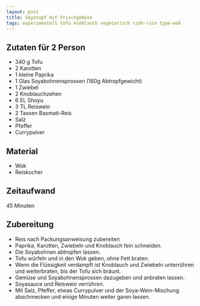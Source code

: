 ```yaml
---
layout: post
title: Soyatopf mit Frischgemüse
tags: experimentell tofu knoblauch vegetarisch side-rice type-wok
---
```

## Zutaten für 2 Person
*  340 g Tofu
* 2 Karotten
* 1 kleine Paprika
* 1 Glas Soyabohnensprossen (160g Abtropfgewicht)
* 1 Zwiebel
* 2 Knoblauchzehen
* 6 EL Shoyu
* 3 TL Reiswein
* 2 Tassen Basmati-Reis
* Salz
* Pfeffer
* Currypulver

## Material
* Wok
* Reiskocher

## Zeitaufwand
45 Minuten

## Zubereitung
* Reis nach Packungsanweisung zubereiten
* Paprika, Karotten, Zwiebeln und Knoblauch fein schneiden.
* Die Soyabohnen abtropfen lassen.
* Tofu würfeln und in den Wok geben, ohne Fett braten.
* Wenn die Flüssigkeit verdampft ist Knoblauch und Zwiebeln unterrühren und weiterbraten, bis der Tofu sich bräunt.
* Gemüse und Soyabohnensprossen dazugeben und anbraten lassen.
* Soyasauce und Reiswein verrühren.
* Mit Salz, Pfeffer, etwas Currypulver und der Soya-Wein-Mischung
  abschmecken und einige Minuten weiter garen lassen.
